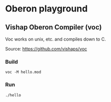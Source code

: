 # Oberon playground

## Vishap Oberon Compiler (voc)

Voc works on unix, etc. and compiles down to C. 

Source: https://github.com/vishaps/voc

### Build

	voc -M hello.mod

### Run

	./hello

